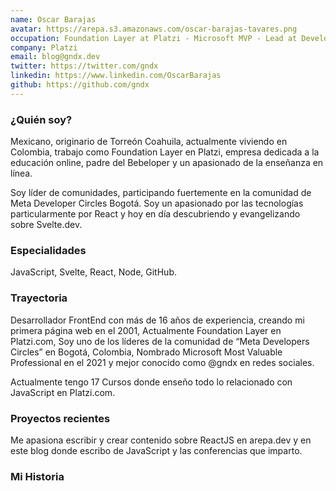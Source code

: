 ```yaml
---
name: Oscar Barajas
avatar: https://arepa.s3.amazonaws.com/oscar-barajas-tavares.png
occupation: Foundation Layer at Platzi - Microsoft MVP - Lead at Developer Circles from Meta, I teach React & Svelte - #Web3 #BTC #ETH - #Twitch Partner - 🇲🇽 🇨🇴
company: Platzi
email: blog@gndx.dev
twitter: https://twitter.com/gndx
linkedin: https://www.linkedin.com/OscarBarajas
github: https://github.com/gndx
---
```


### ¿Quién soy?

Mexicano, originario de Torreón Coahuila, actualmente viviendo en Colombia, trabajo como Foundation Layer en Platzi, empresa dedicada a la educación online, padre del Bebeloper y un apasionado de la enseñanza en línea.

Soy líder de comunidades, participando fuertemente en la comunidad de Meta Developer Circles Bogotá. Soy un apasionado por las tecnologías particularmente por React y hoy en día descubriendo y evangelizando sobre Svelte.dev.

### Especialidades

JavaScript, Svelte, React, Node, GitHub.

### Trayectoria

Desarrollador FrontEnd con más de 16 años de experiencia, creando mi primera página web en el 2001, Actualmente Foundation Layer en Platzi.com, Soy uno de los líderes de la comunidad de “Meta Developers Circles” en Bogotá, Colombia, Nombrado Microsoft Most Valuable Professional en el 2021 y mejor conocido como @gndx en redes sociales.

Actualmente tengo 17 Cursos donde enseño todo lo relacionado con JavaScript en Platzi.com.

### Proyectos recientes

Me apasiona escribir y crear contenido sobre ReactJS en arepa.dev y en este blog donde escribo de JavaScript y las conferencias que imparto.

### Mi Historia
